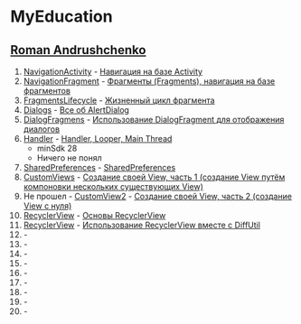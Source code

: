 # MyEducation

## [Roman Andrushchenko](https://www.youtube.com/c/RomanAndrushchenko)

1. [NavigationActivity](/NavigationActivity) - [Навигация на базе Activity](https://www.youtube.com/watch?v=Q7ZZOIvQCFA&list=PLRmiL0mct8WnodKkGLpBN0mfXIbAAX-Ux&index=11)
2. [NavigationFragment](/NavigationFragment) - [Фрагменты (Fragments), навигация на базе фрагментов](https://www.youtube.com/watch?v=ETDEKTD3nzs&list=PLRmiL0mct8WnodKkGLpBN0mfXIbAAX-Ux&index=12)
3. [FragmentsLifecycle](/FragmentsLifecycle) - [Жизненный цикл фрагмента](https://www.youtube.com/watch?v=DDUBFDlId68&list=PLRmiL0mct8WnodKkGLpBN0mfXIbAAX-Ux&index=13)
4. [Dialogs](/Dialogs) - [Все об AlertDialog](https://www.youtube.com/watch?v=iuFFkfmrsko&list=PLRmiL0mct8WnodKkGLpBN0mfXIbAAX-Ux&index=14)
5. [DialogFragmens](/DialogFragmens) - [Использование DialogFragment для отображения диалогов](https://www.youtube.com/watch?v=wDH5XCai6zI&list=PLRmiL0mct8WnodKkGLpBN0mfXIbAAX-Ux&index=15)
6. [Handler](/Handler) - [Handler, Looper, Main Thread](https://www.youtube.com/watch?v=e7fzvA6XCcc&list=PLRmiL0mct8WnodKkGLpBN0mfXIbAAX-Ux&index=16)
   - minSdk 28
    - Ничего не понял
7. [SharedPreferences](/SharedPreferences) - [SharedPreferences](https://www.youtube.com/watch?v=7QSlZaNrXbs&list=PLRmiL0mct8WnodKkGLpBN0mfXIbAAX-Ux&index=17)
8. [CustomViews](/CustomViews) - [Создание своей View, часть 1 (создание View путём компоновки нескольких существующих View)](https://www.youtube.com/watch?v=U2bxEOqf6f0&list=PLRmiL0mct8WnodKkGLpBN0mfXIbAAX-Ux&index=18)
9. Не прошел - [CustomView2](/CustomView2) - [Создание своей View, часть 2 (создание View с нуля)](https://www.youtube.com/watch?v=e3VlpFr_J6I&list=PLRmiL0mct8WnodKkGLpBN0mfXIbAAX-Ux&index=19) 
10. [RecyclerView](/RecyclerView) - [Основы RecyclerView](https://www.youtube.com/watch?v=WMVzidyoQag&list=PLRmiL0mct8WnodKkGLpBN0mfXIbAAX-Ux&index=20)
11. [RecyclerView](/RecyclerView) - [Использование RecyclerView вместе с DiffUtil](https://www.youtube.com/watch?v=zFOlpuz9lqY&list=PLRmiL0mct8WnodKkGLpBN0mfXIbAAX-Ux&index=21)
12. []() - []()
13. []() - []()
14. []() - []()
15. []() - []()
16. []() - []()
17. []() - []()
18. []() - []()
19. []() - []()
20. []() - []()
